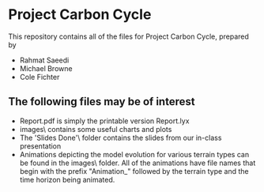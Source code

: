 Project Carbon Cycle
====================

This repository contains all of the files for Project Carbon Cycle, prepared by

* Rahmat Saeedi
* Michael Browne
* Cole Fichter

## The following files may be of interest

* Report.pdf is simply the printable version Report.lyx
* images\ contains some useful charts and plots
* The 'Slides Done'\ folder contains the slides from our in-class presentation
* Animations depicting the model evolution for various terrain types can be found in the images\ folder. All of the animations have file names that begin with the prefix "Animation_" followed by the terrain type and the time horizon being animated.
